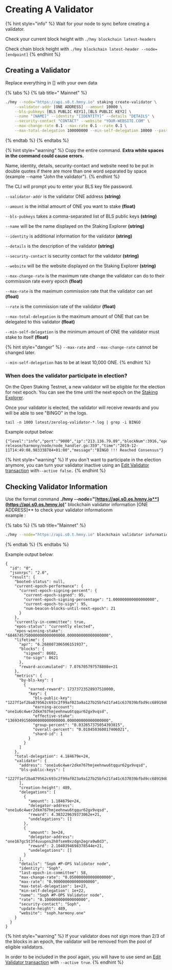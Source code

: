 # Creating A Validator

{% hint style="info" %}
Wait for your node to sync before creating a validator.

Check your current block height with `./hmy blockchain latest-headers`

Check chain block height with `./hmy blockchain latest-header --node=[endpoint]`
{% endhint %}

## Creating a Validator <a id="creating-a-validator"></a>

Replace everything in \[\] with your own data

{% tabs %}
{% tab title=" Mainnet" %}
```bash
./hmy --node="https://api.s0.t.hmny.io" staking create-validator \
    --validator-addr [ONE ADDRESS] --amount 10000 \
    --bls-pubkeys [BLS PUBLIC KEY1],[BLS PUBLIC KEY2] \
    --name "[NAME]" --identity "[IDENTITY]" --details "DETAILS" \
    --security-contact "CONTACT" --website "YOUR-WEBSITE.COM" \
    --max-change-rate 0.1 --max-rate 0.1 --rate 0.1 \
    --max-total-delegation 100000000 --min-self-delegation 10000 --passphrase
```
{% endtab %}
{% endtabs %}

{% hint style="warning" %}
Copy the entire command. **Extra white spaces in the command could cause errors.**

Name, identity, details, security-contact and website need to be put in double quotes if there are more than one word separated by space \(example --name "John the validator"\).
{% endhint %}

The CLI will prompt you to enter your BLS key file password.

`--validator-addr` is the validator ONE address **\(string\)**

`--amount` is the initial amount of ONE you want to stake **\(float\)**

`--bls-pubkeys` takes a comma-separated list of BLS public keys **\(string\)**

`--name` will be the name displayed on the Staking Explorer **\(string\)**

`--identity` is additional information for the validator **\(string\)**

`--details` is the description of the validator **\(string\)**

`--security-contact` is security contact for the validator **\(string\)**

`--website` will be the website displayed on the Staking Explorer **\(string\)**

`--max-change-rate` is the maximum rate change the validator can do to their commission rate every epoch **\(float\)**

`--max-rate` is the maximum commission rate that the validator can set **\(float\)**

`--rate` is the commission rate of the validator **\(float\)**

`--max-total-delegation` is the maximum amount of ONE that can be delegated to this validator **\(float\)**

`--min-self-delegation` is the minimum amount of ONE the validator must stake to itself **\(float\)**

{% hint style="danger" %}
`--max-rate` and `--max-change-rate` cannot be changed later.

`--min-self-delegation` has to be at least 10,000 ONE.
{% endhint %}

### When does the validator participate in election? <a id="when-does-the-validator-become-active"></a>

On the Open Staking Testnet, a new validator will be eligible for the election for next epoch. You can see the time until the next epoch on the [Staking Explorer](https://staking.harmony.one/portfolio).

Once your validator is elected, the validator will receive rewards and you will be able to see "BINGO" in the logs.

```text
tail -n 1000 latest/zerolog-validator-*.log | grep -i BINGO
```

Example output below:

```text
{"level":"info","port":"9000","ip":"213.136.79.89","blockNum":3916,"epochNum":26,"ViewId":3916,"blockHash":"0xca71fc9aa92f694f664aa34d7e3e82cf9b678e3a062d3bbbabebfbc5f0598d84","numTxns":0,"numStakingTxns":0,"caller":"/mnt/jenkins/workspace/harmony-release/harmony/node/node_handler.go:359","time":"2019-12-11T14:49:08.983338784+01:00","message":"BINGO !!! Reached Consensus"}
```

{% hint style="warning" %}
If you don't want to participate in the election anymore, you can turn your validator inactive using an [Edit Validator transaction](https://docs.harmony.one/validators/validator/managing-your-validator/changing-your-validator-profile) with`--active false.`
{% endhint %}

## Checking Validator Information <a id="checking-validator-information"></a>

Use the format command **./hmy --node="**[**https://api.s0.os.hmny.io**](https://api.s0.os.hmny.io)**" blockchain validator information \[ONE ADDRESS\]** to check your validator informationm   
example : 

{% tabs %}
{% tab title="Mainnet" %}
```bash
./hmy --node="https://api.s0.t.hmny.io" blockchain validator information one1u6c4wer2dkm767hmjeehnwu6tqqur62gx9vqsd
```
{% endtab %}
{% endtabs %}

Example output below:

```text
{
  "id": "0",
  "jsonrpc": "2.0",
  "result": {
    "booted-status": null,
    "current-epoch-performance": {
      "current-epoch-signing-percent": {
        "current-epoch-signed": 95,
        "current-epoch-signing-percentage": "1.000000000000000000",
        "current-epoch-to-sign": 95,
        "num-beacon-blocks-until-next-epoch": 21
      }
    },
    "currently-in-committee": true,
    "epos-status": "currently elected",
    "epos-winning-stake": "6846745750000000000000000.000000000000000000",
    "lifetime": {
      "apr": "6.268807306506151937",
      "blocks": {
        "signed": 8602,
        "to-sign": 8621
      },
      "reward-accumulated": 7.076705797578808e+21
    },
    "metrics": {
      "by-bls-key": [
        {
          "earned-reward": 17373723528937510000,
          "key": {
            "bls-public-key": "1227f1ef2ba879562c693c2f99af023a9a127b25bfe21fa41c637039bfbd9cc68919d0edce4f2aa57983ffcbc39b1b01",
            "earning-account": "one1u6c4wer2dkm767hmjeehnwu6tqqur62gx9vqsd",
            "effective-stake": "1369349150000000000000000.000000000000000000",
            "group-percent": "0.032657375054393815",
            "overall-percent": "0.010450360017406021",
            "shard-id": 1
          }
        }
      ]
    },
    "total-delegation": 4.184679e+24,
    "validator": {
      "address": "one1u6c4wer2dkm767hmjeehnwu6tqqur62gx9vqsd",
      "bls-public-keys": [
        "1227f1ef2ba879562c693c2f99af023a9a127b25bfe21fa41c637039bfbd9cc68919d0edce4f2aa57983ffcbc39b1b01"
      ],
      "creation-height": 489,
      "delegations": [
        {
          "amount": 1.184679e+24,
          "delegator-address": "one1u6c4wer2dkm767hmjeehnwu6tqqur62gx9vqsd",
          "reward": 4.383229639373062e+21,
          "undelegations": []
        },
        {
          "amount": 3e+24,
          "delegator-address": "one167gc5t3f4uvupns2h8fsem9xzdgn2egra9w8d3",
          "reward": 2.1040394698378544e+21,
          "undelegations": []
        }
      ],
      "details": "Soph #P-OPS Validator node",
      "identity": "Soph",
      "last-epoch-in-committee": 58,
      "max-change-rate": "0.050000000000000000",
      "max-rate": "0.900000000000000000",
      "max-total-delegation": 1e+27,
      "min-self-delegation": 1e+22,
      "name": "Soph #P-OPS Validator node",
      "rate": "0.100000000000000000",
      "security-contact": "Soph",
      "update-height": 489,
      "website": "soph.harmony.one"
    }
  }
}
```

{% hint style="warning" %}
If your validator does not sign more than 2/3 of the blocks in an epoch, the validator will be removed from the pool of eligible validators.

In order to be included in the pool again, you will have to use send an [Edit Validator transaction](creating-a-validator.md) with `--active true`.
{% endhint %}

